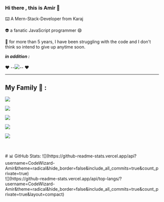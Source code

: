 ### Hi there , this is Amir 👋

<p>
   ⌨️ A Mern-Stack-Developer from Karaj
</p>
<p>
   👽 a fanatic JavaScript programmer 😄
</p>
<p>
  🥇 for more than 5 years, I have been struggling with the code and I don't think so intend to give up anytime soon.
</p>
<p>
<b>
     <i>in addition : </i>
</b>
   <br />
   <br />
   ❤️ --<img src="https://skillicons.dev/icons?i=laravel" />-- ❤️
</p>
<hr />
<h2>
   My Family 💙 :
</h2>
<p align="left">
  <a href="https://skillicons.dev">
    <img src="https://skillicons.dev/icons?i=laravel,nodejs,react,next,redux" />
  </a>
</p>
<p align="left">
  <a href="https://skillicons.dev">
    <img src="https://skillicons.dev/icons?i=materialui,tailwind,bootstrap,jquery" />
  </a>
</p>
<p align="left">
  <a href="https://skillicons.dev">
    <img src="https://skillicons.dev/icons?i=mysql,mongodb" />
  </a>
</p>
<p align="left">
  <a href="https://skillicons.dev">
    <img src="https://skillicons.dev/icons?i=electron" />
  </a>
</p>
<p align="left">
  <a href="https://skillicons.dev">
    <img src="https://skillicons.dev/icons?i=html,css,php,javascript,python,cpp" />
  </a>
</p>
<br />
<br /> 
# 📊 GitHub Stats:
![](https://github-readme-stats.vercel.app/api?username=CodeWizard-Amir&theme=radical&hide_border=false&include_all_commits=true&count_private=true)<br/>
![](https://github-readme-stats.vercel.app/api/top-langs/?username=CodeWizard-Amir&theme=radical&hide_border=false&include_all_commits=true&count_private=true&layout=compact)
